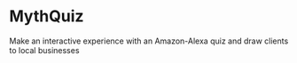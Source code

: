 # MythQuiz
Make an interactive experience with an Amazon-Alexa quiz and draw clients to local businesses

